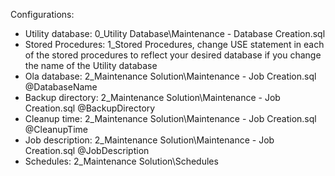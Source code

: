Configurations:
- Utility database: 	0_Utility Database\Maintenance - Database Creation.sql
- Stored Procedures:	1_Stored Procedures, change USE statement in each of the stored procedures to reflect your desired database if you change the name of the Utility database
- Ola database:		2_Maintenance Solution\Maintenance - Job Creation.sql @DatabaseName
- Backup directory:	2_Maintenance Solution\Maintenance - Job Creation.sql @BackupDirectory
- Cleanup time:		2_Maintenance Solution\Maintenance - Job Creation.sql @CleanupTime
- Job description:	2_Maintenance Solution\Maintenance - Job Creation.sql @JobDescription
- Schedules:		2_Maintenance Solution\Schedules
